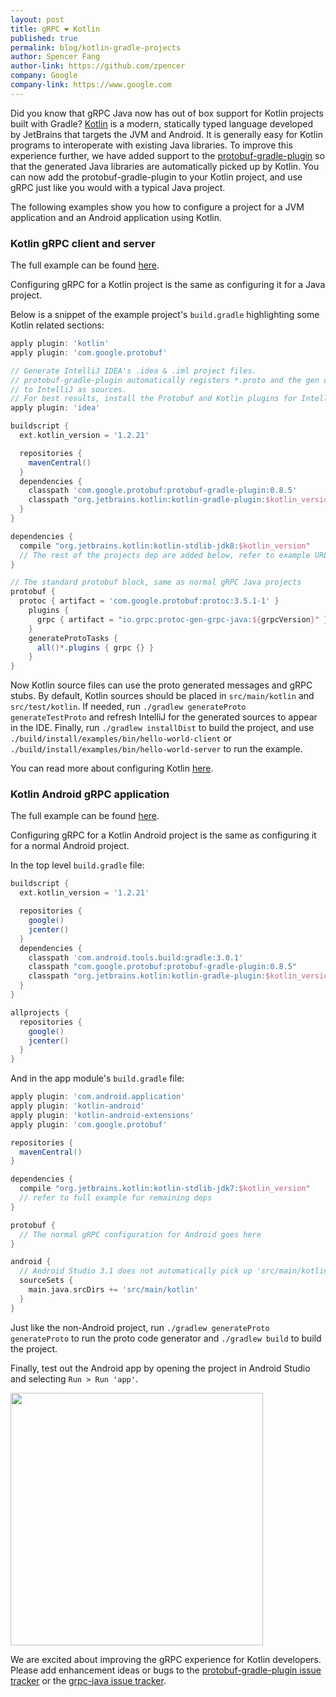```yaml
---
layout: post
title: gRPC ❤ Kotlin
published: true
permalink: blog/kotlin-gradle-projects
author: Spencer Fang
author-link: https://github.com/zpencer
company: Google
company-link: https://www.google.com
---
```

Did you know that gRPC Java now has out of box support for Kotlin projects built with Gradle? [Kotlin](https://kotlinlang.org/) is a modern, statically typed language developed by JetBrains that targets the JVM and Android. It is generally easy for Kotlin programs to interoperate with existing Java libraries. To improve this experience further, we have added support to the [protobuf-gradle-plugin](https://github.com/google/protobuf-gradle-plugin/releases) so that the generated Java libraries are automatically picked up by Kotlin. You can now add the protobuf-gradle-plugin to your Kotlin project, and use gRPC just like you would with a typical Java project.
<!--more-->
The following examples show you how to configure a project for a JVM application and an Android application using Kotlin.

### Kotlin gRPC client and server

The full example can be found [here](https://github.com/grpc/grpc-java/tree/master/examples/example-kotlin).

Configuring gRPC for a Kotlin project is the same as configuring it for a Java project.

Below is a snippet of the example project's `build.gradle` highlighting some Kotlin related sections:
```groovy
apply plugin: 'kotlin'
apply plugin: 'com.google.protobuf'

// Generate IntelliJ IDEA's .idea & .iml project files.
// protobuf-gradle-plugin automatically registers *.proto and the gen output files
// to IntelliJ as sources.
// For best results, install the Protobuf and Kotlin plugins for IntelliJ.
apply plugin: 'idea'

buildscript {
  ext.kotlin_version = '1.2.21'

  repositories {
    mavenCentral()
  }
  dependencies {
    classpath 'com.google.protobuf:protobuf-gradle-plugin:0.8.5'
    classpath "org.jetbrains.kotlin:kotlin-gradle-plugin:$kotlin_version"
  }
}

dependencies {
  compile "org.jetbrains.kotlin:kotlin-stdlib-jdk8:$kotlin_version"
  // The rest of the projects dep are added below, refer to example URL
}

// The standard protobuf block, same as normal gRPC Java projects
protobuf {
  protoc { artifact = 'com.google.protobuf:protoc:3.5.1-1' }
    plugins {
      grpc { artifact = "io.grpc:protoc-gen-grpc-java:${grpcVersion}" }
    }
    generateProtoTasks {
      all()*.plugins { grpc {} }
    }
}
```

Now Kotlin source files can use the proto generated messages and gRPC stubs. By default, Kotlin sources should be placed in `src/main/kotlin` and `src/test/kotlin`. If needed, run `./gradlew generateProto generateTestProto` and refresh IntelliJ for the generated sources to appear in the IDE. Finally, run `./gradlew installDist` to build the project, and use `./build/install/examples/bin/hello-world-client` or `./build/install/examples/bin/hello-world-server` to run the example.

You can read more about configuring Kotlin [here](https://kotlinlang.org/docs/reference/using-gradle.html).

###  Kotlin Android gRPC application

The full example can be found [here](https://github.com/grpc/grpc-java/tree/master/examples/example-kotlin/android/helloworld).

Configuring gRPC for a Kotlin Android project is the same as configuring it for a normal Android project.

In the top level `build.gradle` file:

```groovy
buildscript {
  ext.kotlin_version = '1.2.21'

  repositories {
    google()
    jcenter()
  }
  dependencies {
    classpath 'com.android.tools.build:gradle:3.0.1'
    classpath "com.google.protobuf:protobuf-gradle-plugin:0.8.5"
    classpath "org.jetbrains.kotlin:kotlin-gradle-plugin:$kotlin_version"
  }
}

allprojects {
  repositories {
    google()
    jcenter()
  }
}
```

And in the app module's `build.gradle` file:

```groovy
apply plugin: 'com.android.application'
apply plugin: 'kotlin-android'
apply plugin: 'kotlin-android-extensions'
apply plugin: 'com.google.protobuf'

repositories {
  mavenCentral()
}

dependencies {
  compile "org.jetbrains.kotlin:kotlin-stdlib-jdk7:$kotlin_version"
  // refer to full example for remaining deps
}

protobuf {
  // The normal gRPC configuration for Android goes here
}

android {
  // Android Studio 3.1 does not automatically pick up 'src/main/kotlin' as source files
  sourceSets {
    main.java.srcDirs += 'src/main/kotlin'
  }
}
```

Just like the non-Android project, run `./gradlew generateProto generateProto` to run the proto code generator and `./gradlew build` to build the project.

Finally, test out the Android app by opening the project in Android Studio and selecting `Run > Run 'app'`.

<img src="{{ site.baseurl }}/img/kotlin-project-android-app.png" width="404px">

We are excited about improving the gRPC experience for Kotlin developers. Please add enhancement ideas or bugs to the [protobuf-gradle-plugin issue tracker](https://github.com/google/protobuf-gradle-plugin/issues) or the [grpc-java issue tracker](https://github.com/grpc/grpc-java/issues). 
